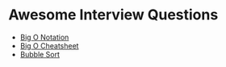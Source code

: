 # Awesome Interview Questions
  - [Big O Notation](https://www.youtube.com/watch?v=v4cd1O4zkGw)
  - [Big O Cheatsheet](http://bigocheatsheet.com/)
  - [Bubble Sort](https://www.youtube.com/watch?v=6Gv8vg0kcHc)
